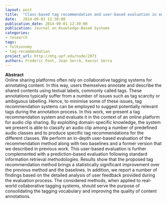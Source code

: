 ```yaml
---
layout: post
title:  "Class-based tag recommendation and user-based evaluation in online audio clip sharing"
date:   2014-09-01 12:30:00
publication_date: 2014-09-01 12:30:00
publication: Journal on Knowledge-Based Systems
categories: 
- research
tags:
- folksonomy
- tag-recommendation
project_url: http://mtg.upf.edu/node/2973
authors: Frederic Font, Joan Serrà, Xavier Serra
---
```


**Abstract**<br>
Online sharing platforms often rely on collaborative tagging systems for annotating content. In this way, users themselves annotate and describe the shared contents using textual labels, commonly called tags. These annotations typically suffer from a number of issues such as tag scarcity or ambiguous labelling. Hence, to minimise some of these issues, tag recommendation systems can be employed to suggest potentially relevant tags during the annotation process. In this work, we present a tag recommendation system and evaluate it in the context of an online platform for audio clip sharing. By exploiting domain-specific knowledge, the system we present is able to classify an audio clip among a number of predefined audio classes and to produce specific tag recommendations for the different classes. We perform an in-depth user-based evaluation of the recommendation method along with two baselines and a former version that we described in previous work. This user-based evaluation is further complemented with a prediction-based evaluation following standard information retrieval methodologies. Results show that the proposed tag recommendation method brings a statistically significant improvement over the previous method and the baselines. In addition, we report a number of findings based on the detailed analysis of user feedback provided during the evaluation process. The considered methods, when applied to real-world collaborative tagging systems, should serve the purpose of consolidating the tagging vocabulary and improving the quality of content annotations.
